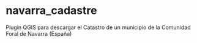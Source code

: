 # navarra_cadastre
Plugin QGIS para descargar el Catastro de un municipio de la Comunidad Foral de Navarra (España)
